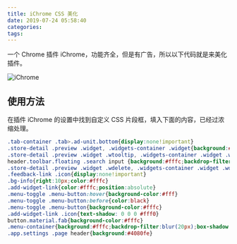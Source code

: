 ```yaml
---
title: iChrome CSS 美化
date: 2019-07-24 05:58:40
categories:
tags:
---
```


一个 Chrome 插件 iChrome，功能齐全，但是有广告，所以以下代码就是来美化插件。

<!-- more -->

![iChrome](https://tvax4.sinaimg.cn/large/0060ksKkly1gc1pxdp7drj30hq0b2n85.jpg)

## 使用方法

在插件 iChrome 的设置中找到自定义 CSS 片段框，填入下面的内容，已经过浓缩处理。

```CSS
.tab-container .tab>.ad-unit.bottom{display:none!important}
.store-detail .preview .widget, .widgets-container .widget{background:#fffc;backdrop-filter:blur(20px)}
.store-detail .preview .widget .wtooltip, .widgets-container .widget .wtooltip{display:none!important}
header.toolbar.floating .search input {background:#fffc;backdrop-filter:blur(20px);box-shadow:0 2px 10px 0 #0000005e}
.store-detail .preview .widget .wdelete, .widgets-container .widget .wdelete{color:black}
.feedback-link .icon{display:none!important}
.bg-info{right:10px;color:#fffc}
.add-widget-link{color:#fffc;position:absolute}
.menu-toggle .menu-button:hover{background-color:#fff}
.menu-toggle .menu-button:before{color:black}
.menu-toggle .menu-button{background-color:#fffc}
.add-widget-link .icon{text-shadow: 0 0 0 #fff0}
button.material.fab{background-color:#fffc}
.menu-container{background:#fffc;backdrop-filter:blur(20px);box-shadow:0 0 0 0 #fff0}
.app.settings .page header{background:#4080fe}
```
